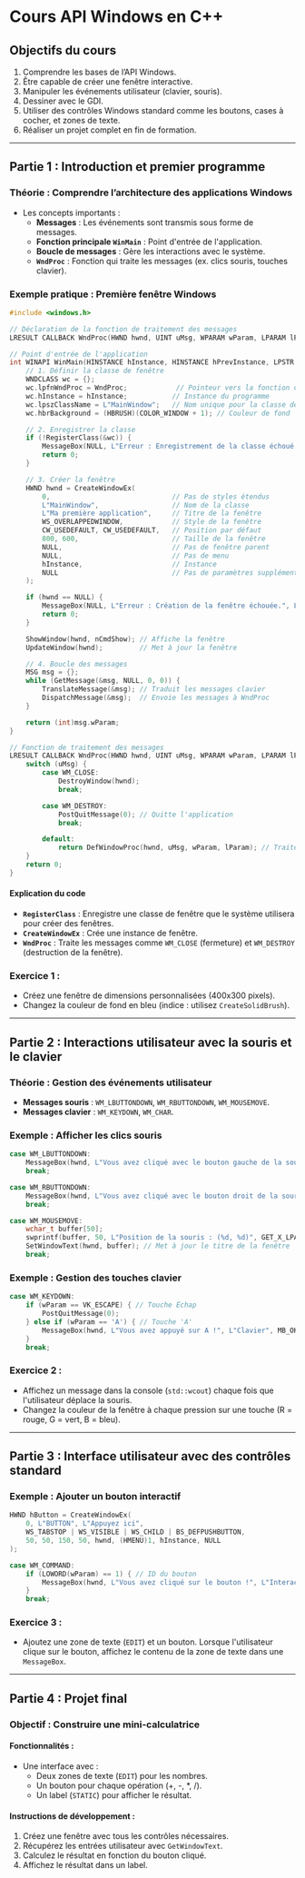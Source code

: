 
# Cours API Windows en C++

## Objectifs du cours
1. Comprendre les bases de l’API Windows.
2. Être capable de créer une fenêtre interactive.
3. Manipuler les événements utilisateur (clavier, souris).
4. Dessiner avec le GDI.
5. Utiliser des contrôles Windows standard comme les boutons, cases à cocher, et zones de texte.
6. Réaliser un projet complet en fin de formation.

---

## Partie 1 : Introduction et premier programme

### Théorie : Comprendre l’architecture des applications Windows
- Les concepts importants :
  - **Messages** : Les événements sont transmis sous forme de messages.
  - **Fonction principale `WinMain`** : Point d'entrée de l'application.
  - **Boucle de messages** : Gère les interactions avec le système.
  - **`WndProc`** : Fonction qui traite les messages (ex. clics souris, touches clavier).

### Exemple pratique : Première fenêtre Windows

```cpp
#include <windows.h>

// Déclaration de la fonction de traitement des messages
LRESULT CALLBACK WndProc(HWND hwnd, UINT uMsg, WPARAM wParam, LPARAM lParam);

// Point d'entrée de l'application
int WINAPI WinMain(HINSTANCE hInstance, HINSTANCE hPrevInstance, LPSTR lpCmdLine, int nCmdShow) {
    // 1. Définir la classe de fenêtre
    WNDCLASS wc = {};
    wc.lpfnWndProc = WndProc;            // Pointeur vers la fonction de traitement des messages
    wc.hInstance = hInstance;           // Instance du programme
    wc.lpszClassName = L"MainWindow";   // Nom unique pour la classe de fenêtre
    wc.hbrBackground = (HBRUSH)(COLOR_WINDOW + 1); // Couleur de fond

    // 2. Enregistrer la classe
    if (!RegisterClass(&wc)) {
        MessageBox(NULL, L"Erreur : Enregistrement de la classe échoué.", L"Erreur", MB_ICONERROR);
        return 0;
    }

    // 3. Créer la fenêtre
    HWND hwnd = CreateWindowEx(
        0,                              // Pas de styles étendus
        L"MainWindow",                  // Nom de la classe
        L"Ma première application",     // Titre de la fenêtre
        WS_OVERLAPPEDWINDOW,            // Style de la fenêtre
        CW_USEDEFAULT, CW_USEDEFAULT,   // Position par défaut
        800, 600,                       // Taille de la fenêtre
        NULL,                           // Pas de fenêtre parent
        NULL,                           // Pas de menu
        hInstance,                      // Instance
        NULL                            // Pas de paramètres supplémentaires
    );

    if (hwnd == NULL) {
        MessageBox(NULL, L"Erreur : Création de la fenêtre échouée.", L"Erreur", MB_ICONERROR);
        return 0;
    }

    ShowWindow(hwnd, nCmdShow); // Affiche la fenêtre
    UpdateWindow(hwnd);         // Met à jour la fenêtre

    // 4. Boucle des messages
    MSG msg = {};
    while (GetMessage(&msg, NULL, 0, 0)) {
        TranslateMessage(&msg); // Traduit les messages clavier
        DispatchMessage(&msg);  // Envoie les messages à WndProc
    }

    return (int)msg.wParam;
}

// Fonction de traitement des messages
LRESULT CALLBACK WndProc(HWND hwnd, UINT uMsg, WPARAM wParam, LPARAM lParam) {
    switch (uMsg) {
        case WM_CLOSE:
            DestroyWindow(hwnd);
            break;

        case WM_DESTROY:
            PostQuitMessage(0); // Quitte l'application
            break;

        default:
            return DefWindowProc(hwnd, uMsg, wParam, lParam); // Traitement par défaut
    }
    return 0;
}
```

#### Explication du code
- **`RegisterClass`** : Enregistre une classe de fenêtre que le système utilisera pour créer des fenêtres.
- **`CreateWindowEx`** : Crée une instance de fenêtre.
- **`WndProc`** : Traite les messages comme `WM_CLOSE` (fermeture) et `WM_DESTROY` (destruction de la fenêtre).

### Exercice 1 :
- Créez une fenêtre de dimensions personnalisées (400x300 pixels).
- Changez la couleur de fond en bleu (indice : utilisez `CreateSolidBrush`).

---

## Partie 2 : Interactions utilisateur avec la souris et le clavier

### Théorie : Gestion des événements utilisateur
- **Messages souris** : `WM_LBUTTONDOWN`, `WM_RBUTTONDOWN`, `WM_MOUSEMOVE`.
- **Messages clavier** : `WM_KEYDOWN`, `WM_CHAR`.

### Exemple : Afficher les clics souris

```cpp
case WM_LBUTTONDOWN:
    MessageBox(hwnd, L"Vous avez cliqué avec le bouton gauche de la souris !", L"Souris", MB_OK);
    break;

case WM_RBUTTONDOWN:
    MessageBox(hwnd, L"Vous avez cliqué avec le bouton droit de la souris !", L"Souris", MB_OK);
    break;

case WM_MOUSEMOVE:
    wchar_t buffer[50];
    swprintf(buffer, 50, L"Position de la souris : (%d, %d)", GET_X_LPARAM(lParam), GET_Y_LPARAM(lParam));
    SetWindowText(hwnd, buffer); // Met à jour le titre de la fenêtre
    break;
```

### Exemple : Gestion des touches clavier

```cpp
case WM_KEYDOWN:
    if (wParam == VK_ESCAPE) { // Touche Échap
        PostQuitMessage(0);
    } else if (wParam == 'A') { // Touche 'A'
        MessageBox(hwnd, L"Vous avez appuyé sur A !", L"Clavier", MB_OK);
    }
    break;
```

### Exercice 2 :
- Affichez un message dans la console (`std::wcout`) chaque fois que l'utilisateur déplace la souris.
- Changez la couleur de la fenêtre à chaque pression sur une touche (R = rouge, G = vert, B = bleu).

---

## Partie 3 : Interface utilisateur avec des contrôles standard

### Exemple : Ajouter un bouton interactif

```cpp
HWND hButton = CreateWindowEx(
    0, L"BUTTON", L"Appuyez ici",
    WS_TABSTOP | WS_VISIBLE | WS_CHILD | BS_DEFPUSHBUTTON,
    50, 50, 150, 50, hwnd, (HMENU)1, hInstance, NULL
);

case WM_COMMAND:
    if (LOWORD(wParam) == 1) { // ID du bouton
        MessageBox(hwnd, L"Vous avez cliqué sur le bouton !", L"Interaction", MB_OK);
    }
    break;
```

### Exercice 3 :
- Ajoutez une zone de texte (`EDIT`) et un bouton. Lorsque l'utilisateur clique sur le bouton, affichez le contenu de la zone de texte dans une `MessageBox`.

---

## Partie 4 : Projet final

### Objectif : Construire une mini-calculatrice
#### Fonctionnalités :
- Une interface avec :
  - Deux zones de texte (`EDIT`) pour les nombres.
  - Un bouton pour chaque opération (+, -, *, /).
  - Un label (`STATIC`) pour afficher le résultat.

#### Instructions de développement :
1. Créez une fenêtre avec tous les contrôles nécessaires.
2. Récupérez les entrées utilisateur avec `GetWindowText`.
3. Calculez le résultat en fonction du bouton cliqué.
4. Affichez le résultat dans un label.
